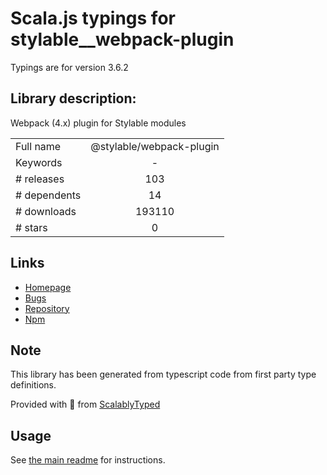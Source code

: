 
# Scala.js typings for stylable__webpack-plugin

Typings are for version 3.6.2

## Library description:
Webpack (4.x) plugin for Stylable modules

|                    |                 |
| ------------------ | :-------------: |
| Full name          | @stylable/webpack-plugin |
| Keywords           | - |
| # releases         | 103 |
| # dependents       | 14 |
| # downloads        | 193110 |
| # stars            | 0 |

## Links
- [Homepage](https://github.com/wix/stylable#readme)
- [Bugs](https://github.com/wix/stylable/issues)
- [Repository](https://github.com/wix/stylable)
- [Npm](https://www.npmjs.com/package/%40stylable%2Fwebpack-plugin)
    


## Note
This library has been generated from typescript code from first party type definitions.

Provided with :purple_heart: from [ScalablyTyped](https://github.com/oyvindberg/ScalablyTyped)

## Usage
See [the main readme](../../readme.md) for instructions.


